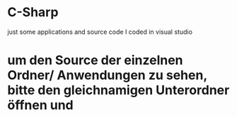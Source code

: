 # C-Sharp
just some applications and source code I coded in visual studio


# um den Source der einzelnen Ordner/ Anwendungen zu sehen, bitte den gleichnamigen Unterordner öffnen und 
